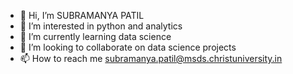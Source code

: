 - 👋 Hi, I’m SUBRAMANYA PATIL
- 👀 I’m interested in python and analytics
- 🌱 I’m currently learning data science
- 💞️ I’m looking to collaborate on data science projects
- 📫 How to reach me subramanya.patil@msds.christuniversity.in

<!---
patilsubramanya/patilsubramanya is a ✨ special ✨ repository because its `README.md` (this file) appears on your GitHub profile.
You can click the Preview link to take a look at your changes.
--->
